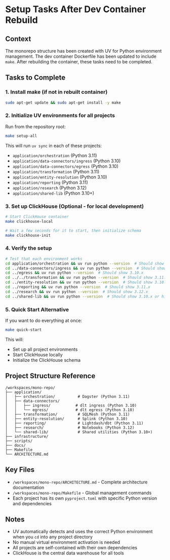 # Setup Tasks After Dev Container Rebuild

## Context
The monorepo structure has been created with UV for Python environment management. The dev container Dockerfile has been updated to include `make`. After rebuilding the container, these tasks need to be completed.

## Tasks to Complete

### 1. Install make (if not in rebuilt container)
```bash
sudo apt-get update && sudo apt-get install -y make
```

### 2. Initialize UV environments for all projects
Run from the repository root:
```bash
make setup-all
```

This will run `uv sync` in each of these projects:
- `application/orchestration` (Python 3.11)
- `application/data-connectors/ingress` (Python 3.10)
- `application/data-connectors/egress` (Python 3.10)
- `application/transformation` (Python 3.11)
- `application/entity-resolution` (Python 3.10)
- `application/reporting` (Python 3.11)
- `application/research` (Python 3.12)
- `application/shared-lib` (Python 3.10+)

### 3. Set up ClickHouse (Optional - for local development)
```bash
# Start ClickHouse container
make clickhouse-local

# Wait a few seconds for it to start, then initialize schema
make clickhouse-init
```

### 4. Verify the setup
```bash
# Test that each environment works
cd application/orchestration && uv run python --version  # Should show 3.11.x
cd ../data-connectors/ingress && uv run python --version  # Should show 3.10.x
cd ../egress && uv run python --version  # Should show 3.10.x
cd ../../transformation && uv run python --version  # Should show 3.11.x
cd ../entity-resolution && uv run python --version  # Should show 3.10.x
cd ../reporting && uv run python --version  # Should show 3.11.x
cd ../research && uv run python --version  # Should show 3.12.x
cd ../shared-lib && uv run python --version  # Should show 3.10.x or higher
```

### 5. Quick Start Alternative
If you want to do everything at once:
```bash
make quick-start
```
This will:
- Set up all project environments
- Start ClickHouse locally
- Initialize the ClickHouse schema

## Project Structure Reference
```
/workspaces/mono-repo/
├── application/
│   ├── orchestration/          # Dagster (Python 3.11)
│   ├── data-connectors/
│   │   ├── ingress/           # dlt ingress (Python 3.10)
│   │   └── egress/            # dlt egress (Python 3.10)
│   ├── transformation/         # SQLMesh (Python 3.11)
│   ├── entity-resolution/      # Splink (Python 3.10)
│   ├── reporting/              # Lightdash/dbt (Python 3.11)
│   ├── research/               # Notebooks (Python 3.12)
│   └── shared-lib/             # Shared utilities (Python 3.10+)
├── infrastructure/
├── scripts/
├── docs/
├── Makefile
└── ARCHITECTURE.md
```

## Key Files
- `/workspaces/mono-repo/ARCHITECTURE.md` - Complete architecture documentation
- `/workspaces/mono-repo/Makefile` - Global management commands
- Each project has its own `pyproject.toml` with specific Python version and dependencies

## Notes
- UV automatically detects and uses the correct Python environment when you `cd` into any project directory
- No manual virtual environment activation is needed
- All projects are self-contained with their own dependencies
- ClickHouse is the central data warehouse for all tools